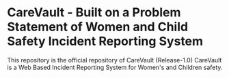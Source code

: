# CareVault - Built on a Problem Statement of Women and Child Safety Incident Reporting System

This repository is the official repository of CareVault (Release-1.0)
CareVault is a Web Based Incident Reporting System for Women's and Children safety.

## 
